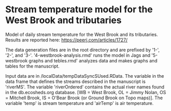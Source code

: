 Stream temperature model for the West Brook and tributaries
================================

Model of daily stream temperature for the West Brook and its tributaries. Results are reported here: https://peerj.com/articles/1727/

The data generation files are in the root directory and are prefixed by '1-', '2-', and '3-'. '4-westbrook-analysis.rmd' runs the model in Jags and '5-westbrook graphs and tebles.rmd' analyzes data and makes graphs and tables for the manuscript.

Input data are in /localData/tempDataSyncSUsed.RData. The variable in the data frame that defines the streams described in the manuscript is 'riverMS'. The variable 'riverOrdered' contains the actual river names found in the db.ecosheds.org database. [WB = West Brook, OL = Jimmy Nolan, OS = Mitchell Brook, IS = O'Bear Brook (or Ground Brook on Topo maps)]. The variable 'temp' is stream temperature and 'airTemp' is air temperature.
